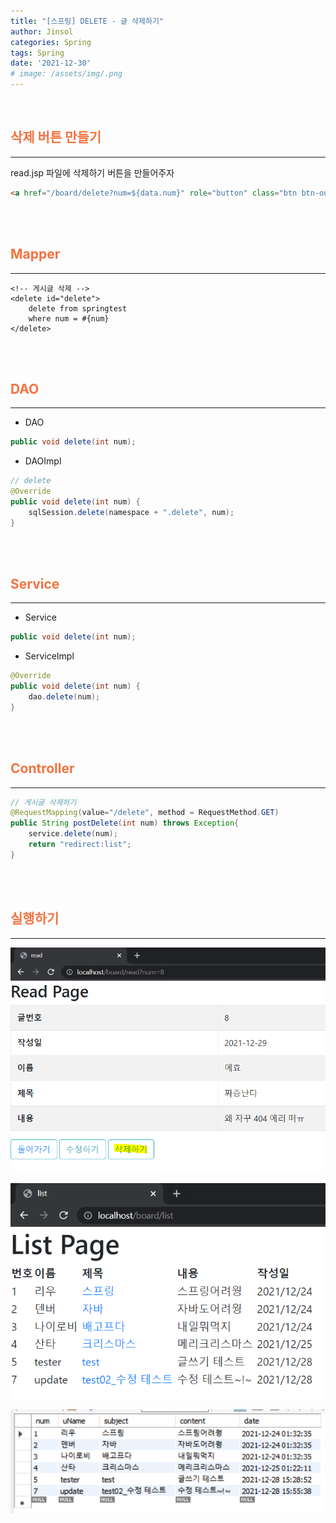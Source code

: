 ```yaml
---
title: "[스프링] DELETE - 글 삭제하기"
author: Jinsol
categories: Spring
tags: Spring
date: '2021-12-30'
# image: /assets/img/.png
---
```


<br>

## <span style="color:#F47340">삭제 버튼 만들기</span>
<hr>

read.jsp 파일에 삭제하기 버튼을 만들어주자

```html
<a href="/board/delete?num=${data.num}" role="button" class="btn btn-outline-info">삭제하기</a>
```

<br>
<br>

## <span style="color:#F47340">Mapper</span>
<hr>

```
<!-- 게시글 삭제 -->
<delete id="delete">
    delete from springtest
    where num = #{num}
</delete>
```

<br>
<br>

## <span style="color:#F47340">DAO</span>
<hr>

- DAO

```java
public void delete(int num);
```

- DAOImpl

```java
// delete
@Override
public void delete(int num) {
    sqlSession.delete(namespace + ".delete", num);
}
```

<br>
<br>

## <span style="color:#F47340">Service</span>
<hr>

- Service

```java
public void delete(int num);
```

- ServiceImpl

```java
@Override
public void delete(int num) {
    dao.delete(num);
}
```

<br>
<br>

## <span style="color:#F47340">Controller</span>
<hr>

```java
// 게시글 삭제하기
@RequestMapping(value="/delete", method = RequestMethod.GET)
public String postDelete(int num) throws Exception{
    service.delete(num);
    return "redirect:list";
}
```

<br>
<br>

## <span style="color:#F47340">실행하기</span>
<hr>

![](/assets/img/springdb22.png)

![](/assets/img/springdb23.png)

![](/assets/img/springdb24.png)